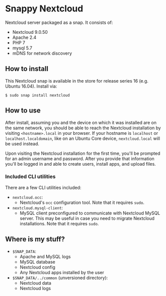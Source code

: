 # Snappy Nextcloud

Nextcloud server packaged as a snap. It consists of:

- Nextcloud 9.0.50
- Apache 2.4
- PHP 7
- mysql 5.7
- mDNS for network discovery


## How to install

This Nextcloud snap is available in the store for release series 16 (e.g. Ubuntu
16.04). Install via:

    $ sudo snap install nextcloud


## How to use

After install, assuming you and the device on which it was installed are on the
same network, you should be able to reach the Nextcloud installation by visiting
`<hostname>.local` in your browser. If your hostname is `localhost` or
`localhost.localdomain`, like on an Ubuntu Core device, `nextcloud.local` will
be used instead.

Upon visiting the Nextcloud installation for the first time, you'll be prompted
for an admin username and password. After you provide that information you'll be
logged in and able to create users, install apps, and upload files.


### Included CLI utilities

There are a few CLI utilities included:

- `nextcloud.occ`:
    - Nextcloud's `occ` configuration tool. Note that it requires `sudo`.
- `nextcloud.mysql-client`:
    - MySQL client preconfigured to communicate with Nextcloud MySQL server.
      This may be useful in case you need to migrate Nextcloud installations.
      Note that it requires `sudo`.


## Where is my stuff?

- `$SNAP_DATA`:
    - Apache and MySQL logs
    - MySQL database
    - Nextcloud config
    - Any Nextcloud apps installed by the user
- `$SNAP_DATA/../common` (unversioned directory):
    - Nextcloud data
    - Nextcloud logs

